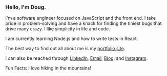 ### Hello, I'm Doug.

I'm a software engineer focused on JavaScript and the front end. I take pride in problem-solving and have a knack for finding the tiniest bugs that drive many crazy. I like simplicity in life and code. 

I am currently learning Node.js and how to write tests in React.

The best way to find out all about me is my [portfolio site](https://www.dougschallmoser.com/).

I can also be reached through [LinkedIn](https://www.linkedin.com/in/doug-schallmoser/), [Email](mailto:dougschallmoser@gmail.com), [Blog](https://dougschallmoser.medium.com/), and [Instagram](https://www.instagram.com/illbehiking/).

Fun Facts: I love hiking in the mountains!
